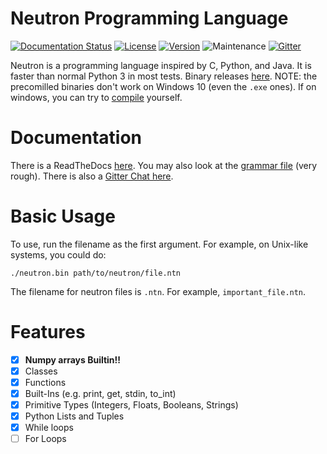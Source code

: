# Neutron Programming Language

[![Documentation Status](https://readthedocs.org/projects/neutron-lang/badge/?version=latest)](https://neutron-lang.readthedocs.io/en/latest/?badge=latest)
[![License](https://img.shields.io/badge/license-GPL%203.0-blue.svg)](https://www.gnu.org/licenses/gpl-3.0.en.html)
[![Version](https://img.shields.io/badge/version-v0.0.1--alpha.1-orange.svg)](https://github.com/the-neutron-foundation/neutron/releases)
![Maintenance](https://img.shields.io/maintenance/yes/2019.svg)
[![Gitter](https://img.shields.io/gitter/room/The-Neutron_Foundation/Neutron.svg)](https://gitter.im/The-Neutron-Foundation)

Neutron is a programming language inspired by C, Python, and Java. It is faster than normal Python 3 in most tests. Binary releases [here](https://github.com/the-neutron-foundation/neutron/releases). NOTE: the precomilled binaries don't work on Windows 10 (even the `.exe` ones). If on windows, you can try to [compile](https://neutron-lang.readthedocs.io/en/latest/introduction.html#installation) yourself.

# Documentation
There is a ReadTheDocs [here](https://neutron-lang.readthedocs.io/en/latest/). You may also look at the [grammar file](./grammar.txt) (very rough). There is also a [Gitter Chat here](https://gitter.im/The-Neutron-Foundation).

# Basic Usage
To use, run the filename as the first argument. For example, on Unix-like systems, you could do:

```
./neutron.bin path/to/neutron/file.ntn
```

The filename for neutron files is `.ntn`. For example, `important_file.ntn`.

# Features
- [x] **Numpy  arrays Builtin!!**
- [x] Classes
- [x] Functions
- [x] Built-Ins (e.g. print, get, stdin, to_int)
- [x] Primitive Types (Integers, Floats, Booleans, Strings)
- [x] Python Lists and Tuples
- [x] While loops
- [ ] For Loops

